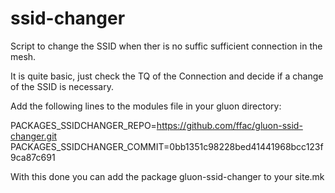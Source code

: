 ssid-changer
============

Script to change the SSID when ther is no suffic sufficient connection in the mesh.

It is quite basic, just check the TQ of the Connection and decide if a change of the SSID is necessary.

Add the following lines to the modules file in your gluon directory:

PACKAGES_SSIDCHANGER_REPO=https://github.com/ffac/gluon-ssid-changer.git
PACKAGES_SSIDCHANGER_COMMIT=0bb1351c98228bed41441968bcc123f9ca87c691

With this done you can add the package gluon-ssid-changer to your site.mk
